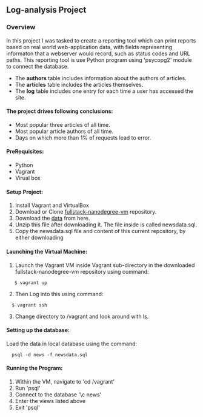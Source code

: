 ## Log-analysis Project

### Overview

In this project I was tasked to create a reporting tool which can print reports based on real world web-application data, with fields representing informaton that a webserver would record, such as status codes and URL paths. This reporting tool is use Python program using  'psycopg2' module to connect the database.
  * The **authors** table includes information about the authors of articles.
  * The **articles** table includes the articles themselves.
  * The **log** table includes one entry for each time a user has accessed the site.
  
#### The project drives following conclusions:
   * Most popular three articles of all time.
   * Most popular article authors of all time.
   * Days on which more than 1% of requests lead to error.
   
#### PreRequisites:
  * Python
  * Vagrant
  * Virual box

#### Setup Project:
  1. Install Vagrant and VirtualBox
  2. Download or Clone [fullstack-nanodegree-vm](https://github.com/udacity/fullstack-nanodegree-vm) repository.
  3. Download the [data](https://d17h27t6h515a5.cloudfront.net/topher/2016/August/57b5f748_newsdata/newsdata.zip) from here.
  4. Unzip this file after downloading it. The file inside is called newsdata.sql.
  5. Copy the newsdata.sql file and content of this current repository, by either downloading 


#### Launching the Virtual Machine:
  1. Launch the Vagrant VM inside Vagrant sub-directory in the downloaded fullstack-nanodegree-vm repository using command:
 ```
    $ vagrant up
  ```
  2. Then Log into this using command:
   
  ```
    $ vagrant ssh
  ```
  3. Change directory to /vagrant and look around with ls.
  
#### Setting up the database:
 Load the data in local database using the command:
   
  ```
    psql -d news -f newsdata.sql
  ```
    
#### Running the Program:
1. Within the VM, navigate to 'cd /vagrant'
2. Run 'psql'
3. Connect to the database '\c news'
4. Enter the views listed above
5. Exit 'psql'
